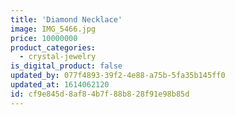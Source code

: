 ```yaml
---
title: 'Diamond Necklace'
image: IMG_5466.jpg
price: 10000000
product_categories:
  - crystal-jewelry
is_digital_product: false
updated_by: 077f4893-39f2-4e88-a75b-5fa35b145ff0
updated_at: 1614062120
id: cf9e845d-8af8-4b7f-88b8-28f91e98b85d
---
```

